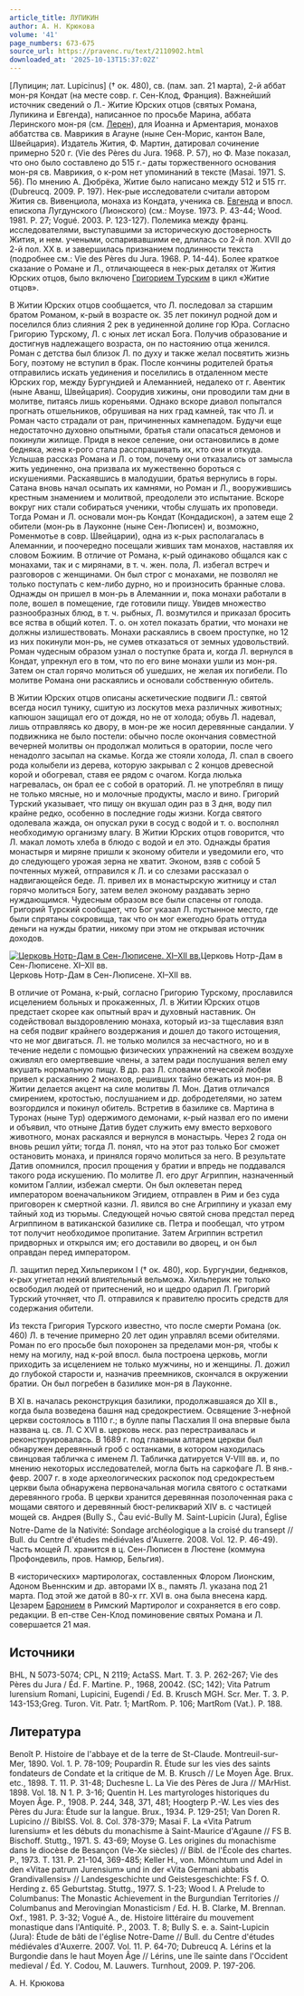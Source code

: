 ```yaml
---
article_title: ЛУПИКИН
author: А. Н. Крюкова
volume: '41'
page_numbers: 673-675
source_url: https://pravenc.ru/text/2110902.html
downloaded_at: '2025-10-13T15:37:02Z'
---
```


[Лупицин; лат. Lupicinus] († ок. 480), св. (пам. зап. 21 марта), 2-й аббат мон-ря Кондат (на месте совр. г. Сен-Клод, Франция). Важнейший источник сведений о Л.- Житие Юрских отцов (святых Романа, Лупикина и Евгенда), написанное по просьбе Марина, аббата Леринского мон-ря (см. [Лерен](https://pravenc.ru/text/Лерен.html)), для Иоанна и Арментария, монахов аббатства св. Маврикия в Агауне (ныне Сен-Морис, кантон Вале, Швейцария). Издатель Жития, Ф. Мартин, датировал сочинение примерно 520 г. (Vie des Pères du Jura. 1968. P. 57), но Ф. Мaзе показал, что оно было составлено до 515 г.- даты торжественного основания мон-ря св. Маврикия, о к-ром нет упоминаний в тексте (Masai. 1971. S. 56). По мнению А. Дюбрёка, Житие было написано между 512 и 515 гг. (Dubreucq. 2009. Р. 197). Нек-рые исследователи считали автором Жития св. Вивенциола, монаха из Кондата, ученика св. [Евгенда](https://pravenc.ru/text/Евгенда.html) и впосл. епископа Лугдунского (Лионского) (см.: Moyse. 1973. P. 43-44; Wood. 1981. P. 27; Vogué. 2003. P. 123-127). Полемика между франц. исследователями, выступавшими за историческую достоверность Жития, и нем. учеными, оспаривавшими ее, длилась со 2-й пол. XVII до 2-й пол. XX в. и завершилась признанием подлинности текста (подробнее см.: Vie des Pères du Jura. 1968. P. 14-44). Более краткое сказание о Романе и Л., отличающееся в нек-рых деталях от Жития Юрских отцов, было включено [Григорием Турским](<https://pravenc.ru/text/Григорием Турским.html>) в цикл «Житие отцов».

В Житии Юрских отцов сообщается, что Л. последовал за старшим братом Романом, к-рый в возрасте ок. 35 лет покинул родной дом и поселился близ слияния 2 рек в уединенной долине гор Юра. Согласно Григорию Турскому, Л. с юных лет искал Бога. Получив образование и достигнув надлежащего возраста, он по настоянию отца женился. Роман с детства был близок Л. по духу и также желал посвятить жизнь Богу, поэтому не вступил в брак. После кончины родителей братья отправились искать уединения и поселились в отдаленном месте Юрских гор, между Бургундией и Алеманнией, недалеко от г. Авентик (ныне Аванш, Швейцария). Соорудив хижины, они проводили там дни в молитве, питаясь лишь кореньями. Однако вскоре диавол попытался прогнать отшельников, обрушивая на них град камней, так что Л. и Роман часто страдали от ран, причиненных камнепадом. Будучи еще недостаточно духовно опытными, братья стали опасаться демонов и покинули жилище. Придя в некое селение, они остановились в доме бедняка, жена к-рого стала расспрашивать их, кто они и откуда. Услышав рассказ Романа и Л. о том, почему они отказались от замысла жить уединенно, она призвала их мужественно бороться с искушениями. Раскаявшись в малодушии, братья вернулись в горы. Сатана вновь начал осыпать их камнями, но Роман и Л., вооружившись крестным знамением и молитвой, преодолели это испытание. Вскоре вокруг них стали собираться ученики, чтобы слушать их проповеди. Тогда Роман и Л. основали мон-рь Кондат (Кондадискон), а затем еще 2 обители (мон-рь в Лауконне (ныне Сен-Люписен) и, возможно, Роменмотье в совр. Швейцарии), одна из к-рых располагалась в Алеманнии, и поочередно посещали живших там монахов, наставляя их словом Божиим. В отличие от Романа, к-рый одинаково общался как с монахами, так и с мирянами, в т. ч. жен. пола, Л. избегал встреч и разговоров с женщинами. Он был строг с монахами, не позволял не только поступать с кем-либо дурно, но и произносить бранные слова. Однажды он пришел в мон-рь в Алеманнии и, пока монахи работали в поле, вошел в помещение, где готовили пищу. Увидев множество разнообразных блюд, в т. ч. рыбных, Л. возмутился и приказал бросить все яства в общий котел. Т. о. он хотел показать братии, что монахи не должны излишествовать. Монахи раскаялись в своем проступке, но 12 из них покинули мон-рь, не сумев отказаться от земных удовольствий. Роман чудесным образом узнал о поступке брата и, когда Л. вернулся в Кондат, упрекнул его в том, что по его вине монахи ушли из мон-ря. Затем он стал горячо молиться об ушедших, не желая их погибели. По молитве Романа они раскаялись и основали собственную обитель.

В Житии Юрских отцов описаны аскетические подвиги Л.: святой всегда носил тунику, сшитую из лоскутов меха различных животных; капюшон защищал его от дождя, но не от холода; обувь Л. надевал, лишь отправляясь ко двору, в мон-ре же носил деревянные сандалии. У подвижника не было постели: обычно после окончания совместной вечерней молитвы он продолжал молиться в оратории, после чего ненадолго засыпал на скамье. Когда же стояли холода, Л. спал в своего рода колыбели из дерева, которую закрывал с 2 концов древесной корой и обогревал, ставя ее рядом с очагом. Когда люлька нагревалась, он брал ее с собой в ораторий. Л. не употреблял в пищу не только мясные, но и молочные продукты, масло и вино. Григорий Турский указывает, что пищу он вкушал один раз в 3 дня, воду пил крайне редко, особенно в последние годы жизни. Когда святого одолевала жажда, он опускал руки в сосуд с водой и т. о. восполнял необходимую организму влагу. В Житии Юрских отцов говорится, что Л. макал ломоть хлеба в блюдо с водой и ел это. Однажды братия монастыря и миряне пришли к эконому обители и уведомили его, что до следующего урожая зерна не хватит. Эконом, взяв с собой 5 почтенных мужей, отправился к Л. и со слезами рассказал о надвигающейся беде. Л. привел их в монастырскую житницу и стал горячо молиться Богу, затем велел эконому раздавать зерно нуждающимся. Чудесным образом все были спасены от голода. Григорий Турский сообщает, что Бог указал Л. пустынное место, где были спрятаны сокровища, так что он мог ежегодно брать оттуда деньги на нужды братии, никому при этом не открывая источник доходов.

[![Церковь Нотр-Дам в Сен-Люписене. XI–XII вв.](https://pravenc.ru/data/2017/02/28/1236677681/i200.jpg "Кликните для увеличения картинки")](https://pravenc.ru/data/2017/02/28/1236677681/i400.jpg)Церковь Нотр-Дам в Сен-Люписене. XI–XII вв.  
Церковь Нотр-Дам в Сен-Люписене. XI–XII вв.

В отличие от Романа, к-рый, согласно Григорию Турскому, прославился исцелением больных и прокаженных, Л. в Житии Юрских отцов предстает скорее как опытный врач и духовный наставник. Он содействовал выздоровлению монаха, который из-за тщеславия взял на себя подвиг крайнего воздержания и дошел до такого истощения, что не мог двигаться. Л. не только молился за несчастного, но и в течение недели с помощью физических упражнений на свежем воздухе оживлял его омертвевшие члены, а затем ради послушания велел ему вкушать нормальную пищу. В др. раз Л. словами отеческой любви привел к раскаянию 2 монахов, решивших тайно бежать из мон-ря. В Житии делается акцент на силе молитвы Л. Мон. Датив отличался смирением, кротостью, послушанием и др. добродетелями, но затем возгордился и покинул обитель. Встретив в базилике св. Мартина в Туронах (ныне Тур) одержимого демонами, к-рый назвал его по имени и объявил, что отныне Датив будет служить ему вместо верхового животного, монах раскаялся и вернулся в монастырь. Через 2 года он вновь решил уйти; тогда Л. понял, что на этот раз только Бог сможет остановить монаха, и принялся горячо молиться за него. В результате Датив опомнился, просил прощения у братии и впредь не поддавался такого рода искушению. По молитве Л. его друг Агриппин, назначенный комитом Галлии, избежал смерти. Он был оклеветан перед императором военачальником Эгидием, отправлен в Рим и без суда приговорен к смертной казни. Л. явился во сне Агриппину и указал ему тайный ход из тюрьмы. Следующей ночью святой снова предстал перед Агриппином в ватиканской базилике св. Петра и пообещал, что утром тот получит необходимое пропитание. Затем Агриппин встретил придворных и открылся им; его доставили во дворец, и он был оправдан перед императором.

Л. защитил перед Хильпериком I († ок. 480), кор. Бургундии, бедняков, к-рых угнетал некий влиятельный вельможа. Хильперик не только освободил людей от притеснений, но и щедро одарил Л. Григорий Турский уточняет, что Л. отправился к правителю просить средств для содержания обители.

Из текста Григория Турского известно, что после смерти Романа (ок. 460) Л. в течение примерно 20 лет один управлял всеми обителями. Роман по его просьбе был похоронен за пределами мон-ря, чтобы к нему на могилу, над к-рой впосл. была построена церковь, могли приходить за исцелением не только мужчины, но и женщины. Л. дожил до глубокой старости и, назначив преемников, скончался в окружении братии. Он был погребен в базилике мон-ря в Лауконне.

В XI в. началась реконструкция базилики, продолжавшаяся до XII в., когда была возведена башня над средокрестием. Освящение 3-нефной церкви состоялось в 1110 г.; в булле папы Пасхалия II она впервые была названа ц. св. Л. С XVI в. церковь неск. раз перестраивалась и реконструировалась. В 1689 г. под главным алтарем церкви был обнаружен деревянный гроб с останками, в котором находилась свинцовая табличка с именем Л. Табличка датируется V-VIII вв. и, по мнению некоторых исследователей, могла быть на саркофаге Л. В янв.-февр. 2007 г. в ходе археологических раскопок под средокрестьем церкви была обнаружена первоначальная могила святого с остатками деревянного гроба. В церкви хранится деревянная позолоченная рака с мощами святого и деревянный бюст-реликварий XIV в. с частицей мощей св. Андрея (Bully S., Čau
ević-Bully M. Saint-Lupicin (Jura), Église Notre-Dame de la Nativité: Sondage archéologique а la croisé du transept // Bull. du Centre d'études médiévales d'Auxerre. 2008. Vol. 12. P. 46-49). Часть мощей Л. хранится в ц. Сен-Люписен в Люстене (коммуна Профондевиль, пров. Намюр, Бельгия).

В «исторических» мартирологах, составленных Флором Лионским, Адоном Вьеннским и др. авторами IX в., память Л. указана под 21 марта. Под этой же датой в 80-х гг. XVI в. она была внесена кард. Цезарем [Баронием](https://pravenc.ru/text/Баронием.html) в Римский Мартиролог и сохраняется в его совр. редакции. В еп-стве Сен-Клод поминовение святых Романа и Л. совершается 21 мая.

## Источники

BHL, N 5073-5074; CPL, N 2119; ActaSS. Mart. T. 3. P. 262-267; Vie des Pères du Jura / Éd. F. Martine. P., 1968, 20042. (SC; 142); Vita Patrum Iurensium Romani, Lupicini, Eugendi / Ed. B. Krusch MGH. Scr. Mer. T. 3. P. 143-153;Greg. Turon. Vit. Patr. 1; MartRom. P. 106; MartRom (Vat.). P. 188.

## Литература

Benoît P. Histoire de l'abbaye et de la terre de St-Claude. Montreuil-sur-Mer, 1890. Vol. 1. P. 78-109; Poupardin R. Étude sur les vies des saints fondateurs de Condate et la critique de M. B. Krusch // Le Moyen Âge. Brux. etc., 1898. T. 11. P. 31-48; Duchesne L. La Vie des Pères de Jura // MArHist. 1898. Vol. 18. N 1. P. 3-16; Quentin H. Les martyrologes historiques du Moyen Âge. P., 1908. P. 244, 348, 371, 481; Hoogterp P.-W. Les vies des Pères du Jura: Étude sur la langue. Brux., 1934. P. 129-251; Van Doren R. Lupicino // BiblSS. Vol. 8. Col. 378-379; Masai F. La «Vita Patrum Iurensium» et les débuts du monachisme à Saint-Maurice d'Agaune // FS B. Bischoff. Stuttg., 1971. S. 43-69; Moyse G. Les origines du monachisme dans le diocèse de Besançon (Ve-Xe siècles) // Bibl. de l'École des chartes. P., 1973. T. 131. P. 21-104, 369-485; Keller H., von. Mönchtum und Adel in den «Vitae patrum Jurensium» und in der «Vita Germani abbatis Grandivallensis» // Landesgeschichte und Geistesgeschichte: FS f. O. Herding z. 65 Geburtstag. Stuttg., 1977. S. 1-23; Wood I. A Prelude to Columbanus: The Monastic Achievement in the Burgundian Territories // Columbanus and Merovingian Monasticism / Ed. H. B. Clarke, M. Brennan. Oxf., 1981. P. 3-32; Vogué A., de. Histoire littéraire du mouvement monastique dans l'Antiquité. P., 2003. T. 8; Bully S. e. a. Saint-Lupicin (Jura): Étude de bâti de l'église Notre-Dame // Bull. du Centre d'études médiévales d'Auxerre. 2007. Vol. 11. P. 64-70; Dubreucq A. Lérins et la Burgondie dans le haut Moyen Âge // Lérins, une île sainte dans l'Occident medieval / Éd. Y. Codou, M. Lauwers. Turnhout, 2009. P. 197-206.

А. Н. Крюкова
